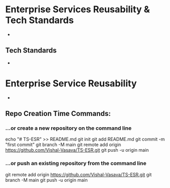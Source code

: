 # Enterprise Services Reusability & Tech Standards
- 


## Tech Standards
-

#  Enterprise Service Reusability 
- 




## Repo Creation Time Commands: 

### …or create a new repository on the command line
echo "# TS-ESR" >> README.md
git init
git add README.md
git commit -m "first commit"
git branch -M main
git remote add origin https://github.com/Vishal-Vasava/TS-ESR.git
git push -u origin main

### …or push an existing repository from the command line
git remote add origin https://github.com/Vishal-Vasava/TS-ESR.git
git branch -M main
git push -u origin main
